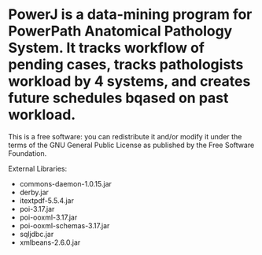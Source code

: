 # PowerJ is a data-mining program for PowerPath Anatomical Pathology System.  It tracks workflow of pending cases, tracks pathologists workload by 4 systems, and creates future schedules bqased on past workload.

This is a free software: you can redistribute it and/or modify it under the terms of the GNU General Public License as published by the Free Software Foundation.

External Libraries:
- commons-daemon-1.0.15.jar
- derby.jar
- itextpdf-5.5.4.jar
- poi-3.17.jar
- poi-ooxml-3.17.jar
- poi-ooxml-schemas-3.17.jar
- sqljdbc.jar
- xmlbeans-2.6.0.jar
